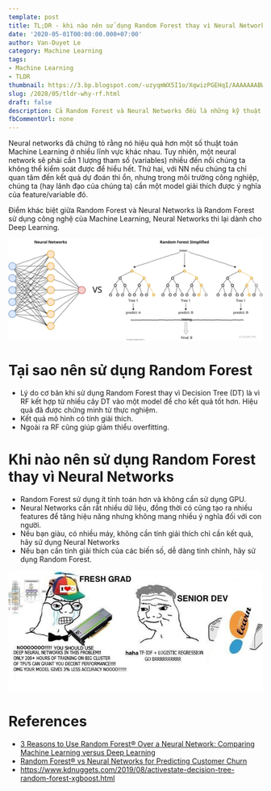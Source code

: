 ```yaml
---
template: post
title: TL;DR - khi nào nên sử dụng Random Forest thay vì Neural Network
date: '2020-05-01T00:00:00.000+07:00'
author: Van-Duyet Le
category: Machine Learning
tags:
- Machine Learning
- TLDR
thumbnail: https://3.bp.blogspot.com/-uzyqmWX5I1o/XqwizPGEHqI/AAAAAAABWd4/VzE8XDrPcGwrcsdl8KOHqEjGsXBNDzdvACK4BGAYYCw/s1200/nn-rf.png
slug: /2020/05/tldr-why-rf.html
draft: false
description: Cả Random Forest và Neural Networks đều là những kỹ thuật khác nhau nhưng có thể sử dụng chung ở một số lĩnh vực. Vậy khi nào sử dụng 1 kỹ thuật thay vì cái còn lại?
fbCommentUrl: none
---
```


Neural networks đã chứng tỏ rằng nó hiệu quả hơn một số thuật toán Machine Learning ở nhiều lĩnh vực khác nhau. Tuy nhiên, một neural network sẽ phải cần 1 lượng tham số (variables) nhiều đến nổi chúng ta không thể kiểm soát được để hiểu hết. Thứ hai, với NN nếu chúng ta chỉ quan tâm đến kết quả dự đoán thì ổn, nhưng trong môi trường công nghiệp, chúng ta (hay lãnh đạo của chúng ta) cần một model giải thích được ý nghĩa của feature/variable đó.

Điểm khác biệt giữa Random Forest và Neural Networks là Random Forest sử dụng công nghệ của Machine Learning, Neural Networks thì lại dành cho Deep Learning.

![](/media/2020/why-rf/nn-rf.svg)


# Tại sao nên sử dụng Random Forest

- Lý do cơ bản khi sử dụng Random Forest thay vì Decision Tree (DT) là vì RF kết hợp từ nhiều cây DT vào một model để cho kết quả tốt hơn. Hiệu quả đã được chứng minh từ thực nghiệm.
- Kết quả mô hình có tính giải thích.
- Ngoài ra RF cũng giúp giảm thiểu overfitting. 

# Khi nào nên sử dụng Random Forest thay vì Neural Networks

- Random Forest sử dụng ít tính toán hơn và không cần sử dụng GPU.
- Neural Networks cần rất nhiều dữ liệu, đồng thời có cũng tạo ra nhiều features để tăng hiệu năng nhưng không mang nhiều ý nghĩa đối với con người.
- Nếu bạn giàu, có nhiều máy, không cần tính giải thích chỉ cần kết quả, hãy sử dụng Neural Networks
- Nếu bạn cần tính giải thích của các biến số, dễ dàng tinh chỉnh, hãy sử dụng Random Forest.

![](/media/2020/why-rf/meme.jpeg)


# References
 - [3 Reasons to Use Random Forest® Over a Neural Network: Comparing Machine Learning versus Deep Learning](https://www.kdnuggets.com/2020/04/3-reasons-random-forest-neural-network-comparison.html)
 - [Random Forest® vs Neural Networks for Predicting Customer Churn](https://www.kdnuggets.com/2019/12/random-forest-vs-neural-networks-predicting-customer-churn.html)
 - https://www.kdnuggets.com/2019/08/activestate-decision-tree-random-forest-xgboost.html